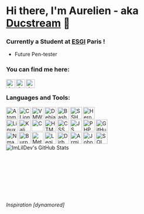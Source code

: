 # Hi there, I'm Aurelien - aka [Ducstream][github] 👋

### Currently a Student at [ESGI][esgi] Paris !

- Future Pen-tester

### You can find me here:

<!-- [<img align="left" alt="site.com" width="24px" src="https://raw.githubusercontent.com/iconic/open-iconic/master/svg/globe.svg" />][website] -->

<!-- [<img align="left" alt="" width="24px" src="https://cdn.jsdelivr.net/npm/simple-icons@v3/icons/youtube.svg" />][youtube] -->

[<img align="left" alt="ducstream | Discord" width="24px" src="https://cdn.jsdelivr.net/npm/simple-icons@v3/icons/discord.svg" />][discord]
[<img align="left" alt="ducstream | Instagram" width="24px" src="https://cdn.jsdelivr.net/npm/simple-icons@v3/icons/instagram.svg" />][instagram]
[<img align="left" alt="ducstream | Linkdin" width="24px" src="https://cdn.jsdelivr.net/npm/simple-icons@v3/icons/linkedin.svg" />][linkedin]


<br />

### Languages and Tools:

<div>
<img align="left" alt="Atom" title="Atom" width="32px" src="https://upload.wikimedia.org/wikipedia/commons/thumb/7/7b/Icon_Atom.svg/615px-Icon_Atom.svg.png" />


<img align="left" alt="CLion" title="CLion" width="32px" src="https://resources.jetbrains.com/storage/products/clion/img/meta/clion_logo_300x300.png"/>


<img align="left" alt="VMWare Fusion" title="VMWare Fusion" width="32px" src="https://camo.githubusercontent.com/d59afc2cb2fafdaa023e2799f6a8cb134dd4be7193a72feee2208cecfb4f1432/687474703a2f2f7777772e6d61637570646174652e636f6d2f696d616765732f69636f6e733235362f32333539332e706e67" />


<img align="left" alt="Debian" title="Debian" width="32px" src="https://upload.wikimedia.org/wikipedia/commons/thumb/6/66/Openlogo-debianV2.svg/967px-Openlogo-debianV2.svg.png" />

<img align="left" alt="Bash" title="Bash" width="32px" src="https://upload.wikimedia.org/wikipedia/commons/thumb/2/20/Bash_Logo_black_and_white_icon_only.svg/896px-Bash_Logo_black_and_white_icon_only.svg.png" />

<img align="left" alt="SSH" title="SSH" width="32px" src="https://i.imgur.com/U5QOYF9.png" />
  <img align="left" alt="Heroku" title="Heroku" width="32px" src="https://cdn.iconscout.com/icon/free/png-256/heroku-8-1175211.png" />
</div><br><br>


<div>
<img align="left" alt="Linux" title="Linux" width="32px" src="https://i.imgur.com/0vidkKh.png" />

<img align="left" alt="Kali" title="Kali" width="32px" src="https://gitlab.com/uploads/-/system/project/avatar/14611100/kali-logo.png" />

<img align="left" alt="C" title="C" width="32px" src="https://i.imgur.com/tulTXLd.png" />

<img align="left" alt="HTML" title="HTML" width="32px" src="https://i.imgur.com/6PCGCOD.png" />

<img align="left" alt="CSS" title="CSS" width="32px" src="https://i.imgur.com/QjDQazD.png" />

<img align="left" alt="JS" title="JS" width="32px" src="https://i.imgur.com/UOAjpsc.png" />

<img align="left" alt="PHP" title="PHP" width="32px" src="https://cdn.worldvectorlogo.com/logos/php.svg" />

<img align="left" alt="GitHub" title="GitHub" width="32px" src="https://i.imgur.com/9KcLcaH.png" />
</div><br><br>

<div>



<img align="left" alt="Nmap" title="Nmap" width="32px" src="https://cdn-js-head.geekeries.org/wp-content/uploads/2016/03/nmap-logo-256x256.png" />

<img align="left" alt="Burp" title="Burp" width="32px" src="https://icons.iconarchive.com/icons/goescat/macaron/512/burp-suite-icon.png" />

<img align="left" alt="Metasploit" title="Metasploit" width="32px" src="https://atomrace.com/blog/wp-content/uploads/2017/10/metasploit-logo.png" />

<img align="left" alt="Legion" title="Legion" width="32px" src="https://www.kali.org/tools/legion/images/legion-logo.svg" />

  <img align="left" alt="Dirb" title="Dirb" width="32px" src="https://www.kali.org/tools/dirb/images/dirb-logo.svg" />

  <img align="left" alt="Armiage" title="Armitage" width="32px" src="https://www.kali.org/tools/armitage/images/armitage-logo.svg" />
  
  <img align="left" alt="John" title="John" width="32px" src="https://www.kali.org/tools/john/images/john-logo.svg" />

  <img align="left" alt="SQLMap" title="SQLMap" width="32px" src="https://www.kali.org/tools/sqlmap/images/sqlmap-logo.svg" />

</div><br><br>




<img align="left" alt="ImLilDev's GitHub Stats" src="https://github-readme-stats.vercel.app/api?username=ducstream-code&show_icons=true&theme=default&hide_border=true" />

<!-- <img align="left" alt="ImLilDev's Most Used Languages" src="https://github-readme-stats.vercel.app/api/top-langs/?username=ImLilDev&langs_count=10&hide_border=true&theme=vue-dark&show_icons=true" /> -->

<br />
<br />
<br />
<br />
<br />
<br />
<br />
<br />


###### Inspiration [dynamored]

[esgi]: https://www.esgi.fr
[github]: https://github.com/ducstream-code
[instagram]: https://instagram.com/aurelienkrf
[discord]: https://discord.com/users/187218828965576704
[linkedin]: https://www.linkedin.com/in/aurelien-krief/
